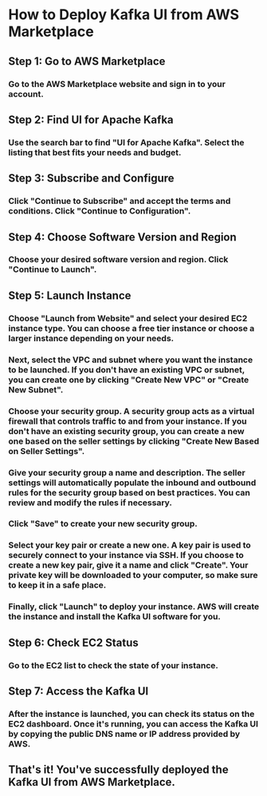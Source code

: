# How to Deploy Kafka UI from AWS Marketplace

## Step 1: Go to AWS Marketplace
### Go to the AWS Marketplace website and sign in to your account.

## Step 2: Find UI for Apache Kafka
### Use the search bar to find "UI for Apache Kafka". Select the listing that best fits your needs and budget.

## Step 3: Subscribe and Configure
### Click "Continue to Subscribe" and accept the terms and conditions. Click "Continue to Configuration".

## Step 4: Choose Software Version and Region
### Choose your desired software version and region. Click "Continue to Launch".

## Step 5: Launch Instance
### Choose "Launch from Website" and select your desired EC2 instance type. You can choose a free tier instance or choose a larger instance depending on your needs.

### Next, select the VPC and subnet where you want the instance to be launched. If you don't have an existing VPC or subnet, you can create one by clicking "Create New VPC" or "Create New Subnet".

### Choose your security group. A security group acts as a virtual firewall that controls traffic to and from your instance. If you don't have an existing security group, you can create a new one based on the seller settings by clicking "Create New Based on Seller Settings".

### Give your security group a name and description. The seller settings will automatically populate the inbound and outbound rules for the security group based on best practices. You can review and modify the rules if necessary.

### Click "Save" to create your new security group.

### Select your key pair or create a new one. A key pair is used to securely connect to your instance via SSH. If you choose to create a new key pair, give it a name and click "Create". Your private key will be downloaded to your computer, so make sure to keep it in a safe place.

### Finally, click "Launch" to deploy your instance. AWS will create the instance and install the Kafka UI software for you.
## Step 6: Check EC2 Status
### Go to the EC2 list to check the state of your instance.

## Step 7: Access the Kafka UI
### After the instance is launched, you can check its status on the EC2 dashboard. Once it's running, you can access the Kafka UI by copying the public DNS name or IP address provided by AWS.

## That's it! You've successfully deployed the Kafka UI from AWS Marketplace.
